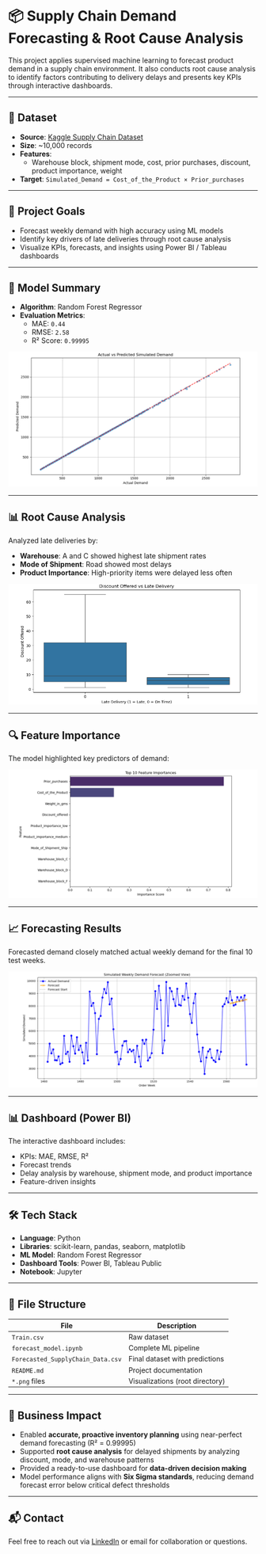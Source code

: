 # 📦 Supply Chain Demand Forecasting & Root Cause Analysis

This project applies supervised machine learning to forecast product demand in a supply chain environment. It also conducts root cause analysis to identify factors contributing to delivery delays and presents key KPIs through interactive dashboards.

---

## 📁 Dataset

- **Source**: [Kaggle Supply Chain Dataset](https://www.kaggle.com/datasets/prachi13/customer-analytics)
- **Size**: ~10,000 records
- **Features**:
  - Warehouse block, shipment mode, cost, prior purchases, discount, product importance, weight
- **Target**: `Simulated_Demand = Cost_of_the_Product × Prior_purchases`

---

## 🎯 Project Goals

- Forecast weekly demand with high accuracy using ML models
- Identify key drivers of late deliveries through root cause analysis
- Visualize KPIs, forecasts, and insights using Power BI / Tableau dashboards

---

## 🧠 Model Summary

- **Algorithm**: Random Forest Regressor
- **Evaluation Metrics**:
  - MAE: `0.44`
  - RMSE: `2.58`
  - R² Score: `0.99995`

![Actual vs Predicted](images/actual_vs_predicted.png)

---

## 📊 Root Cause Analysis

Analyzed late deliveries by:
- **Warehouse**: A and C showed highest late shipment rates
- **Mode of Shipment**: Road showed most delays
- **Product Importance**: High-priority items were delayed less often

![Discount vs Late Delivery](images/discount_vs_late.png)

---

## 🔍 Feature Importance

The model highlighted key predictors of demand:

![Feature Importance](images/feature_importance.png)

---

## 📈 Forecasting Results

Forecasted demand closely matched actual weekly demand for the final 10 test weeks.

![Forecast vs Actual Demand (Zoomed)](images/forecast_vs_actual_zoomed.png)

---

## 📊 Dashboard (Power BI)

The interactive dashboard includes:
- KPIs: MAE, RMSE, R²
- Forecast trends
- Delay analysis by warehouse, shipment mode, and product importance
- Feature-driven insights

---

## 🛠️ Tech Stack

- **Language**: Python
- **Libraries**: scikit-learn, pandas, seaborn, matplotlib
- **ML Model**: Random Forest Regressor
- **Dashboard Tools**: Power BI, Tableau Public
- **Notebook**: Jupyter

---

## 📂 File Structure

| File | Description |
|------|-------------|
| `Train.csv` | Raw dataset |
| `forecast_model.ipynb` | Complete ML pipeline |
| `Forecasted_SupplyChain_Data.csv` | Final dataset with predictions |
| `README.md` | Project documentation |
| `*.png` files | Visualizations (root directory) |

---

## 📌 Business Impact

- Enabled **accurate, proactive inventory planning** using near-perfect demand forecasting (R² = 0.99995)
- Supported **root cause analysis** for delayed shipments by analyzing discount, mode, and warehouse patterns
- Provided a ready-to-use dashboard for **data-driven decision making**
- Model performance aligns with **Six Sigma standards**, reducing demand forecast error below critical defect thresholds

---

## 📬 Contact

Feel free to reach out via [LinkedIn](https://www.linkedin.com/in/your-profile) or email for collaboration or questions.
